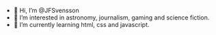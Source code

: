 - 👋 Hi, I’m @JFSvensson
- 👀 I’m interested in astronomy, journalism, gaming and science fiction. 
- 🌱 I’m currently learning html, css and javascript.
